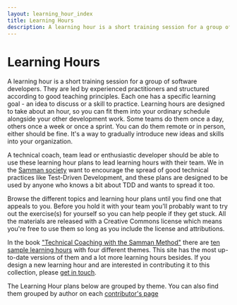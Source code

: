 ```yaml
---
layout: learning_hour_index
title: Learning Hours
description: A learning hour is a short training session for a group of software developers. The goal is they can learn skills like Test-Driven Development.
---
```

# Learning Hours

A learning hour is a short training session for a group of software developers. They are led by experienced practitioners and structured according to good teaching principles. Each one has a specific learning goal - an idea to discuss or a skill to practice. Learning hours are designed to take about an hour, so you can fit them into your ordinary schedule alongside your other development work. Some teams do them once a day, others once a week or once a sprint. You can do them remote or in person, either should be fine. It's a way to gradually introduce new ideas and skills into your organization.

A technical coach, team lead or enthusiastic developer should be able to use these learning hour plans to lead learning hours with their team. We in the [Samman society](/society/index.html) want to encourage the spread of good technical practices like Test-Driven Development, and these plans are designed to be used by anyone who knows a bit about TDD and wants to spread it too. 

Browse the different topics and learning hour plans until you find one that appeals to you. Before you hold it with your team you'll probably want to try out the exercise(s) for yourself so you can help people if they get stuck. All the materials are released with a Creative Commons license which means you're free to use them so long as you include the license and attributions.

In the book ["Technical Coaching with the Samman Method"](https://leanpub.com/techagilecoach) there are [ten sample learning hours](/learning_hours/ten_sample.html) with four different themes. This site has the most up-to-date versions of them and a lot more learning hours besides. If you design a new learning hour and are interested in contributing it to this collection, please [get in touch](/contact.html).

The Learning Hour plans below are grouped by theme. You can also find them grouped by author on each [contributor's page](/society/contributors/index.html) 
